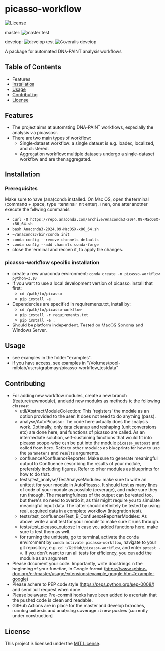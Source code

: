 # picasso-workflow

[![License](https://img.shields.io/badge/License-MIT-blue.svg)](LICENSE)

master:
![master test](https://img.shields.io/github/actions/workflow/status/jungmannlab/picasso-workflow/run-unittests.yml?branch=master)

develop:
![develop test](https://img.shields.io/github/actions/workflow/status/jungmannlab/picasso-workflow/run-unittests.yml?branch=develop)
![Coveralls develop](https://img.shields.io/coverallsCoverage/github/jungmannlab/picasso-workflow?branch=develop)


A package for automated DNA-PAINT analysis workflows

## Table of Contents

- [Features](#features)
- [Installation](#installation)
- [Usage](#usage)
- [Contributing](#contributing)
- [License](#license)

## Features

- The project aims at automating DNA-PAINT workflows, especially the analysis
via picassosr.
- There are two main types of workflow:
	- Single-dataset workflow: a single dataset is e.g. loaded, localized,
	and clustered.
	- Aggregation workflow: multiple datasets undergo a single-dataset
	workflow and are then aggregated.

## Installation

### Prerequisites

Make sure to have (ana)conda installed. On Mac OS, open the terminal (command + space,
type "terminal" hit enter). Then, one after another execute the follwing commands
- `curl -O https://repo.anaconda.com/archive/Anaconda3-2024.09-MacOSX-x86_64.sh`
- `bash Anaconda3-2024.09-MacOSX-x86_64.sh`
- `~/anaconda3/bin/conda init`
- `conda config --remove channels defaults`
- `conda config --add channels conda-forge`
- close the terminal and reopen it, to apply the changes.

### picasso-workflow specific installation

- create a new anaconda environment: `conda create -n picasso-workflow python=3.10`
- If you want to use a local development version of picasso, install that first:
	- `cd /path/to/picasso`
	- `pip install -e .`
- Dependencies are specified in requirements.txt, install by:
	- `cd /path/to/picasso-workflow`
	- `pip install -r requirements.txt`
	- `pip install -e .`
- Should be platform independent. Tested on MacOS Sonoma and  Windows Server.

## Usage

- see examples in the folder "examples".
- if you have access, see examples in "/Volumes/pool-miblab/users/grabmayr/picasso-workflow_testdata"

## Contributing

- For adding new workflow modules, create a new branch (feature/newmodule),
and add new modules as methods to the following classes:
	- util/AbstractModuleCollection: This 'registers' the module as an option provided to the user. It does not need to do anything (pass).
	- analyse/AutoPicasso: The code here actually does the analysis work. Optimally, only data cleanup and reshaping (unit conversions etc) are done here, and functions of picasso are called. As an intermediate solution, self-sustaining functions that would fit into picasso scope-wise can be put into the module `picasso_outpost` and called from here. Refer to other modules as blueprints for how to use the `parameters` and `results` arguments.
	- confluence/ConfluenceReporter: Make sure to generate meaningful output to Confluence describing the results of your module, preferably including figures. Refer to other modules as blueprints for how to do that.
	- tests/test_analyse/TestAnalyseModules: make sure to write an unittest for your module in AutoPicasso. It should test as many lines of code of your module as possible (coverage), and make sure they run through. The meaningfulness of the output can be tested too, but there's no need to overdo it, as this might require you to simulate meaningful input data. The latter should definitely be tested by using real, acquired data in a complete workflow (integration test).
	- tests/test_confluence/Test_B_ConfluenceReporterModules: As above, write a unit test for your module to make sure it runs through.
 	- tests/test_picasso_outpost: In case you added functions here, make sure to test them as well.
  - for running the unittests, go to terminal, activate the conda environment by `conda activate picasso-workflow`, navigate to your git repository, e.g. `cd ~/GitHub/picasso-workflow`, and enter `pytest -v`. If you don't want to run all tests for efficiency, you can add the module as an argument
- Please document your code. Importantly, write docstrings in the beginning of your function, in Google format (https://www.sphinx-doc.org/en/master/usage/extensions/example_google.html#example-google) 
- Please adhere to PEP code style (https://peps.python.org/pep-0008/) and send pull request when done.
- Please be aware: Pre-commit hooks have been added to ascertain that the pushed code is clean and readable.
- GitHub Actions are in place for the master and develop branches, running unittests and analysing coverage at new pushes [currently under construction]

## License

This project is licensed under the [MIT License](LICENSE).
